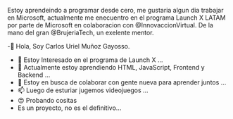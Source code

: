 Estoy aprendeindo a programar desde cero, me gustaria algun dia trabajar en Microsoft, actualmente me enecuentro en el programa Launch X LATAM por parte de Microsoft en colaboracion con @InnovaccionVirtual. De la mano del gran @BrujeriaTech, un exelente mentor.


-👋 Hola, Soy Carlos Uriel Muñoz Gayosso.
- 👀 Estoy Interesado en el programa de Launch X ...
- 🌱 Actualmente estoy aprendiendo HTML, JavaScript, Frontend y Backend ...
- 💞️ Estoy en busca de colaborar con gente nueva para aprender juntos ...
- 📫 Luego de esturiar jugemos videojuegos ...
- 😍 Probando cositas 
- Es un proyecto, no es el definitivo...
<!---
DeusGarrix4k/DeusGarrix4k is a ✨ special ✨ repository because its `README.md` (this file) appears on your GitHub profile.
You can click the Preview link to take a look at your changes.
--->
